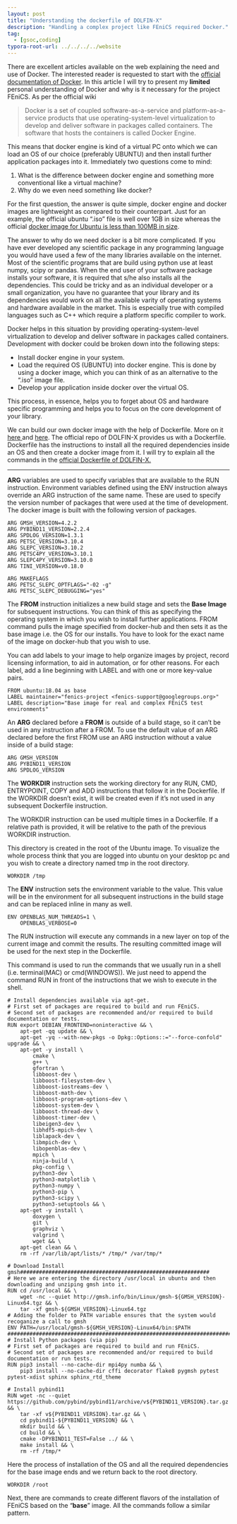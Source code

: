```yaml
---
layout: post
title: "Understanding the dockerfile of DOLFIN-X"
description: "Handling a complex project like FEniCS required Docker."
tag: 
  - [gsoc,coding]
typora-root-url: ../../../../website
---
```


There are excellent articles available on the web explaining the need and use of Docker. The interested reader is requested to start with the [official documentation of Docker](https://docs.docker.com/engine/docker-overview/). In this article I will try to present my **limited** personal understanding of Docker and why is it necessary for the project FEniCS. As per the official wiki

> Docker is a set of coupled software-as-a-service and platform-as-a-service products that use operating-system-level virtualization to develop and deliver software in packages called containers. The software that hosts the containers is called Docker Engine.

This means that docker engine is kind of a virtual PC onto which we can load an OS of our choice (preferably UBUNTU) and then install further application packages into it. Immediately two questions come to mind:

1. What is the difference between docker engine and something more conventional like a virtual machine?
2. Why do we even need something like docker?

For the first question, the answer is quite simple, docker engine and docker images are lightweight as compared to their counterpart. Just for an example, the official ubuntu “.iso” file is well over 1GB in size whereas the official [docker image for Ubuntu is less than 100MB in size](https://hub.docker.com/_/ubuntu?tab=tags).

The answer to why do we need docker is a bit more complicated. If you have ever developed any scientific package in any programming language you would have used a few of the many libraries available on the internet. Most of the scientific programs that are build using python use at least numpy, scipy or pandas. When the end user of your software package installs your software, it is required that s/he also installs all the dependencies. This could be tricky and as an individual developer or a small organization, you have no guarantee that your library and its dependencies would work on all the available varity of operating systems and hardware available in the market. This is especially true with compiled languages such as C++ which require a platform specific compiler to work.

Docker helps in this situation by providing operating-system-level virtualization to develop and deliver software in packages called containers. Development with docker could be broken down into the following steps:

- Install docker engine in your system.
- Load the required OS (UBUNTU) into docker engine. This is done by using a docker image, which you can think of as an alternative to the “.iso” image file.
- Develop your application inside docker over the virtual OS.

This process, in essence, helps you to forget about OS and hardware specific programming and helps you to focus on the core development of your library.

We can build our own docker image with the help of Dockerfile. More on it [here ](https://docs.docker.com/engine/reference/builder/)and [here](https://docs.docker.com/develop/develop-images/dockerfile_best-practices/). The official repo of DOLFIN-X provides us with a Dockerfile. Dockerfile has the instructions to install all the required dependencies inside an OS and then create a docker image from it. I will try to explain all the commands in the [official Dockerfile of DOLFIN-X.](https://github.com/FEniCS/dolfinx/blob/master/Dockerfile)

------

**ARG** variables are used to specify variables that are available to the RUN instruction. Environment variables defined using the ENV instruction always override an ARG instruction of the same name. These are used to specify the version number of packages that were used at the time of development. The docker image is built with the following version of packages.

```
ARG GMSH_VERSION=4.2.2
ARG PYBIND11_VERSION=2.2.4
ARG SPDLOG_VERSION=1.3.1
ARG PETSC_VERSION=3.10.4
ARG SLEPC_VERSION=3.10.2
ARG PETSC4PY_VERSION=3.10.1
ARG SLEPC4PY_VERSION=3.10.0
ARG TINI_VERSION=v0.18.0

ARG MAKEFLAGS
ARG PETSC_SLEPC_OPTFLAGS="-02 -g"
ARG PETSC_SLEPC_DEBUGGING="yes"
```

The **FROM** instruction initializes a new build stage and sets the **Base Image** for subsequent instructions. You can think of this as specifying the operating system in which you wish to install further applications. FROM command pulls the image specified from docker-hub and then sets it as the base image i.e. the OS for our installs. You have to look for the exact name of the image on docker-hub that you wish to use.

You can add labels to your image to help organize images by project, record licensing information, to aid in automation, or for other reasons. For each label, add a line beginning with LABEL and with one or more key-value pairs.

```
FROM ubuntu:18.04 as base
LABEL maintainer="fenics-project <fenics-support@googlegroups.org>"
LABEL description="Base image for real and complex FEniCS test environments"
```

An **ARG** declared before a **FROM** is outside of a build stage, so it can’t be used in any instruction after a FROM. To use the default value of an ARG declared before the first FROM use an ARG instruction without a value inside of a build stage:

```
ARG GMSH_VERSION
ARG PYBIND11_VERSION
ARG SPDLOG_VERSION
```

The **WORKDIR** instruction sets the working directory for any RUN, CMD, ENTRYPOINT, COPY and ADD instructions that follow it in the Dockerfile. If the WORKDIR doesn’t exist, it will be created even if it’s not used in any subsequent Dockerfile instruction.

The WORKDIR instruction can be used multiple times in a Dockerfile. If a relative path is provided, it will be relative to the path of the previous WORKDIR instruction.

This directory is created in the root of the Ubuntu image. To visualize the whole process think that you are logged into ubuntu on your desktop pc and you wish to create a directory named tmp in the root directory.

```
WORKDIR /tmp
```

The **ENV** instruction sets the environment variable to the value. This value will be in the environment for all subsequent instructions in the build stage and can be replaced inline in many as well.

```
ENV OPENBLAS_NUM_THREADS=1 \
    OPENBLAS_VERBOSE=0
```

The RUN instruction will execute any commands in a new layer on top of the current image and commit the results. The resulting committed image will be used for the next step in the Dockerfile.

This command is used to run the commands that we usually run in a shell (i.e. terminal(MAC) or cmd(WINDOWS)). We just need to append the command RUN in front of the instructions that we wish to execute in the shell.

```
# Install dependencies available via apt-get.
# First set of packages are required to build and run FEniCS.
# Second set of packages are recommended and/or required to build documentation or tests.
RUN export DEBIAN_FRONTEND=noninteractive && \
    apt-get -qq update && \
    apt-get -yq --with-new-pkgs -o Dpkg::Options::="--force-confold" upgrade && \
    apt-get -y install \
        cmake \
        g++ \
        gfortran \
        libboost-dev \
        libboost-filesystem-dev \
        libboost-iostreams-dev \
        libboost-math-dev \
        libboost-program-options-dev \
        libboost-system-dev \
        libboost-thread-dev \
        libboost-timer-dev \
        libeigen3-dev \
        libhdf5-mpich-dev \
        liblapack-dev \
        libmpich-dev \
        libopenblas-dev \
        mpich \
        ninja-build \
        pkg-config \
        python3-dev \
        python3-matplotlib \
        python3-numpy \
        python3-pip \
        python3-scipy \
        python3-setuptools && \
    apt-get -y install \
        doxygen \
        git \
        graphviz \
        valgrind \
        wget && \
    apt-get clean && \
    rm -rf /var/lib/apt/lists/* /tmp/* /var/tmp/*

# Download Install gmsh############################################################
# Here we are entering the directory /usr/local in ubuntu and then downloading and unziping gmsh into it.
RUN cd /usr/local && \
    wget -nc --quiet http://gmsh.info/bin/Linux/gmsh-${GMSH_VERSION}-Linux64.tgz && \
    tar -xf gmsh-${GMSH_VERSION}-Linux64.tgz
# Adding the folder to PATH variable ensures that the system would recoganize a call to gmsh
ENV PATH=/usr/local/gmsh-${GMSH_VERSION}-Linux64/bin:$PATH
####################################################################################
# Install Python packages (via pip)
# First set of packages are required to build and run FEniCS.
# Second set of packages are recommended and/or required to build documentation or run tests.
RUN pip3 install --no-cache-dir mpi4py numba && \
    pip3 install --no-cache-dir cffi decorator flake8 pygmsh pytest pytest-xdist sphinx sphinx_rtd_theme

# Install pybind11
RUN wget -nc --quiet https://github.com/pybind/pybind11/archive/v${PYBIND11_VERSION}.tar.gz && \
    tar -xf v${PYBIND11_VERSION}.tar.gz && \
    cd pybind11-${PYBIND11_VERSION} && \
    mkdir build && \
    cd build && \
    cmake -DPYBIND11_TEST=False ../ && \
    make install && \
    rm -rf /tmp/*
```

Here the process of installation of the OS and all the required dependencies for the base image ends and we return back to the root directory.

```
WORKDIR /root
```

Next, there are commands to create different flavors of the installation of FEniCS based on the “**base**” image. All the commands follow a similar pattern.
